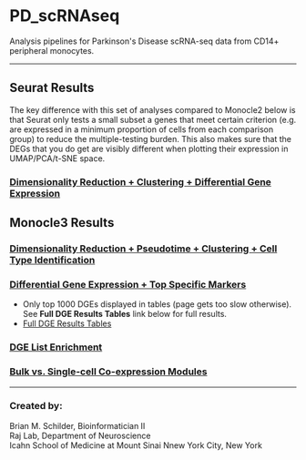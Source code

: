 # PD_scRNAseq 
Analysis pipelines for Parkinson's Disease scRNA-seq data from CD14+ peripheral monocytes.  

---  

## Seurat Results

The key difference with this set of analyses compared to Monocle2 below is that Seurat only tests a small subset a genes that meet certain criterion (e.g. are expressed in a minimum proportion of cells from each comparison group) to reduce the multiple-testing burden. This also makes sure that the DEGs that you do get are visibly different when plotting their expression in UMAP/PCA/t-SNE space.

### [Dimensionality Reduction + Clustering + Differential Gene Expression](https://rajlabmssm.github.io/PD_scRNAseq/scRNAseq_Seurat.html)

## Monocle3 Results

### [Dimensionality Reduction + Pseudotime + Clustering + Cell Type Identification](https://rajlabmssm.github.io/PD_scRNAseq/scRNAseq_Monocle3.html)  

### [Differential Gene Expression + Top Specific Markers](https://rajlabmssm.github.io/PD_scRNAseq/scRNAseq_Monocle3_DGE.html)  
- Only top 1000 DGEs displayed in tables (page gets too slow otherwise). See **Full DGE Results Tables** link below for full results.  
- [Full DGE Results Tables](https://github.com/RajLabMSSM/PD_scRNAseq/tree/master/Results)  
 
### [DGE List Enrichment](https://rajlabmssm.github.io/PD_scRNAseq/scRNAseq_Monocle3_Enrich.html)  

### [Bulk vs. Single-cell Co-expression Modules](https://rajlabmssm.github.io/PD_scRNAseq/scRNAseq_Monocle3_Modules.html)  


---
### Created by:  
Brian M. Schilder, Bioinformatician II  
Raj Lab, Department of Neuroscience  
Icahn School of Medicine at Mount Sinai 
Nnew York City, New York
